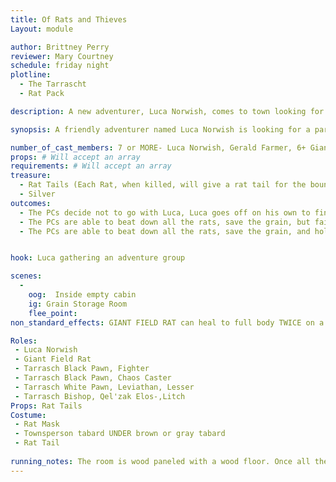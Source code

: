 ```yaml
---
title: Of Rats and Thieves
Layout: module

author: Brittney Perry
reviewer: Mary Courtney
schedule: friday night
plotline: 
  - The Tarrascht
  - Rat Pack

description: A new adventurer, Luca Norwish, comes to town looking for a group to adventure with. He already has a mission, and needs help to help a farmer clear out his rat infestation. They are set upon by the Tarrasch after the rats are killed.

synopsis: A friendly adventurer named Luca Norwish is looking for a party to adventure with at the start of the market. He is new to Stonewood, and he and his wife have traveled there looking for their share of loot. He tells the PCs where they are staying and details about his previous life. He has with him a message from a farmer, looking for someone to help him clear out a rat pack that is terrorizing a farmer, eating his seed grain. He possesses a large amount [10%] and is worried about losing it. The PCs go to the farm and are greeted by the farmer. He explains that he has a large bag of seed grain for spring planting, and the rats are strongly attracted to it. He can no longer manage them on his own and is so glad that the PCs are there. He leads them to a room where to where the rats are. They are meandering around the room and occasionally going to the bag of grain and removing a piece. The rats will not attack unless they are attacked first or if the grain bag is disturbed. The farmer will encourage the PCs to kill the docile rats anyway. Once the rats are cleared, the farmer will go into the room and make sure they are all dead. He will turn to face the doorway [so the PCs back is to the door, and far enough away to allow people through the door] he will thank the PCs, inspect the left over grain, explain about the rat tails if they don't know of the bounty, just generally make small talk. As the PCs are talking to the farmer, the Tarrasch will come in the room swiftly and try to beat down the PCs. Once the PCs are down, they are searched for magic items [optional], Luca ia abducted, the rest are stabilized, and then left in the room. The farmer is caught in the crossfire and dies.

number_of_cast_members: 7 or MORE- Luca Norwish, Gerald Farmer, 6+ Giant Rats= 6+ Tarrasch Pawns
props: # Will accept an array
requirements: # Will accept an array
treasure: 
  - Rat Tails (Each Rat, when killed, will give a rat tail for the bounty. These are in game items.)
  - Silver 
outcomes: 
  - The PCs decide not to go with Luca, Luca goes off on his own to find another group and is abducted off screen. The rats eat all the seed grain at this farm. 10% of the total grain is lost.
  - The PCs are able to beat down all the rats, save the grain, but fail to hold off the Tarrasch. They are robbed and left. Luca is abducted. The Tarrasch symbol is left at the scene on the back of a PC's hand or forehead, in blood.
  - The PCs are able to beat down all the rats, save the grain, and hold off the Tarrasch. The symbol is not left on a PC. Luca is still abducted.


hook: Luca gathering an adventure group

scenes: 
  - 
    oog:  Inside empty cabin
    ig: Grain Storage Room
    flee_point: 
non_standard_effects: GIANT FIELD RAT can heal to full body TWICE on a TEN count [One I feed, Two I feed, etc.]

Roles:
 - Luca Norwish
 - Giant Field Rat
 - Tarrasch Black Pawn, Fighter
 - Tarrasch Black Pawn, Chaos Caster
 - Tarrasch White Pawn, Leviathan, Lesser
 - Tarrasch Bishop, Qel'zak Elos-,Litch
Props: Rat Tails
Costume: 
 - Rat Mask
 - Townsperson tabard UNDER brown or gray tabard
 - Rat Tail
 
running_notes: The room is wood paneled with a wood floor. Once all the rats have cycled through their spawn number, they should remove their masks and top tabards and gather outside quickly. The Tarrasch should try to beat down the PCs, not kill them. Once the PCs are beat down, they should be searched for magic items and [whatever plot deems appropriate]. These items are kept on the Bishop until end of event. Luca is abducted once everyone is down. If it looks like the PCs are going to win, the bishop should grab Luca and run. Luca and the Bishop should stay near the door to allow Luca to be captured if necessary.
---
```



